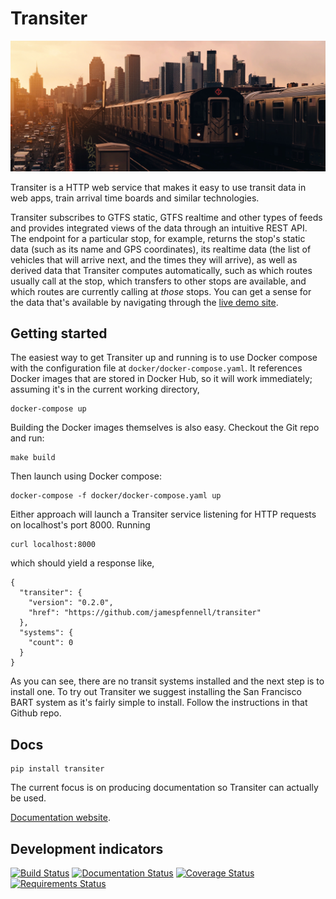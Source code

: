 
# Transiter

[![7 train in Queens, New York, United States](7-train-in-queens-new-york.jpg "Photo by Luca Bravo")](https://unsplash.com/@lucabravo)

Transiter is a HTTP web service that makes it easy to use 
transit data in web apps, train arrival time boards and similar technologies.

Transiter subscribes to GTFS static, GTFS realtime and other types of feeds
    and provides integrated views of the data through an intuitive REST API.
The endpoint for a particular stop, for example,
    returns the stop's static data (such as its name and GPS coordinates),
    its realtime data (the list of vehicles that will arrive next,
        and the times they will arrive),
    as well as derived data that Transiter computes automatically,
        such as which routes usually call at the stop,
        which transfers to other stops are available,
        and which routes are currently calling at *those* stops.
You can get a sense for the data that's available by navigating through the 
    [live demo site](https://demo.transiter.io).
        

## Getting started

The easiest way to get Transiter up and running is to
use Docker compose with the configuration file at 
`docker/docker-compose.yaml`. It references Docker images
that are stored in Docker Hub, so it will work immediately;
assuming it's in the current working directory,

    docker-compose up

Building the Docker images themselves is also easy.
Checkout the Git repo and run:

    make build
    
Then launch using Docker compose:

    docker-compose -f docker/docker-compose.yaml up
    
Either approach will launch a Transiter service
listening for HTTP requests on localhost's port 8000.
Running

    curl localhost:8000
    
which should yield a response like,

    {
      "transiter": {
        "version": "0.2.0",
        "href": "https://github.com/jamespfennell/transiter"
      },
      "systems": {
        "count": 0
      }
    }
    
As you can see, there are no transit systems installed and the 
next step is to install one.
To try out Transiter we suggest installing the San Francisco BART
system as it's fairly simple to install.
Follow the instructions in that Github repo.


        


## Docs

    pip install transiter
    
The current focus is on producing documentation so
Transiter can actually be used.

[Documentation website](https://docs.transiter.io).

## Development indicators

[![Build Status](https://travis-ci.org/jamespfennell/transiter.svg?branch=master)](https://travis-ci.org/jamespfennell/transiter)
[![Documentation Status](https://readthedocs.org/projects/transiter/badge/?version=latest)](https://docs.transiter.io)
[![Coverage Status](https://coveralls.io/repos/github/jamespfennell/transiter/badge.svg?branch=master&service=github)](https://coveralls.io/github/jamespfennell/transiter?branch=master) 
[![Requirements Status](https://requires.io/github/jamespfennell/transiter/requirements.svg?branch=master)](https://requires.io/github/jamespfennell/transiter/requirements/?branch=DockerAndPyPi)

